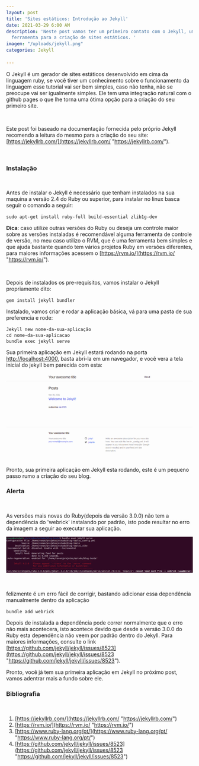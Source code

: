 ```yaml
---
layout: post
title: 'Sites estáticos: Introdução ao Jekyll'
date: 2021-03-29 6:00 AM
description: 'Neste post vamos ter um primeiro contato com o Jekyll, uma excelente
  ferramenta para a criação de sites estáticos. '
imagem: "/uploads/jekyll.png"
categories: Jekyll

---
```

O Jekyll é um gerador de sites estáticos desenvolvido em cima da linguagem ruby, se você tiver um conhecimento sobre o funcionamento da linguagem esse tutorial vai ser bem simples, caso não tenha, não se preocupe vai ser igualmente simples. Ele tem uma integração natural com o github pages o que lhe torna uma ótima  opção para a criação do seu primeiro site.

<br>

Este post foi baseado na documentação fornecida pelo próprio Jekyll recomendo a leitura do mesmo para a criação do seu site: [https://jekyllrb.com/](https://jekyllrb.com/ "https://jekyllrb.com/").

<br>

### Instalação

<br>

Antes de instalar o Jekyll é necessário que tenham instalados na sua  maquina a versão 2.4 do Ruby ou superior, para instalar no linux basca seguir o comando a seguir:

    sudo apt-get install ruby-full build-essential zlib1g-dev

**Dica**:  caso utilize outras versões do Ruby ou deseja um controle maior sobre as versões instaladas é recomendável alguma ferramenta de controle de versão, no meu caso utilizo o RVM, que é uma ferramenta bem simples e que ajuda bastante quando tem vários projetos Ruby em versões diferentes, para maiores informações acessem o [https://rvm.io/](https://rvm.io/ "https://rvm.io/").

<br>

Depois de instalados os pre-requisitos, vamos instalar o Jekyll propriamente dito:

    gem install jekyll bundler

Instalado, vamos criar e rodar a aplicação básica, vá para uma pasta de sua preferencia e rode: 

    Jekyll new nome-da-sua-aplicação
    cd nome-da-sua-aplicacao
    bundle exec jekyll serve

Sua primeira aplicação em Jekyll estará rodando na porta [http://localhost:4000](http://localhost:4000/), basta abri-la em um navegador, e você vera a tela inicial do jekyll bem parecida com esta:

![](/uploads/captura-de-tela-de-2021-03-30-17-44-34.png)

Pronto, sua primeira aplicação em Jekyll esta rodando, este é um pequeno passo rumo a criação do seu blog.

### Alerta

<br>

As versões mais novas do Ruby(depois da versão 3.0.0) não tem a dependência do 'webrick' instalando por padrão, isto pode resultar no erro da imagem a seguir ao executar sua aplicação.

![](/uploads/captura-de-tela-de-2021-03-30-17-40-30.png)

<br>

felizmente é um erro fácil de corrigir, bastando adicionar essa dependência manualmente dentro da aplicação

    bundle add webrick

Depois de instalada a dependência pode correr normalmente que o erro não mais acontecera, isto acontece devido que desde a versão 3.0.0 do Ruby esta dependência não veem por padrão dentro do Jekyll. Para maiores informações, consulte o link [https://github.com/jekyll/jekyll/issues/8523](https://github.com/jekyll/jekyll/issues/8523 "https://github.com/jekyll/jekyll/issues/8523").

Pronto, você já tem sua primeira aplicação em Jekyll no próximo post, vamos adentrar mais a fundo sobre ele.

### Bibliografia

<br>

1. [https://jekyllrb.com/](https://jekyllrb.com/ "https://jekyllrb.com/")
2. [https://rvm.io/](https://rvm.io/ "https://rvm.io/")
3. [https://www.ruby-lang.org/pt/](https://www.ruby-lang.org/pt/ "https://www.ruby-lang.org/pt/")
4. [https://github.com/jekyll/jekyll/issues/8523](https://github.com/jekyll/jekyll/issues/8523 "https://github.com/jekyll/jekyll/issues/8523")